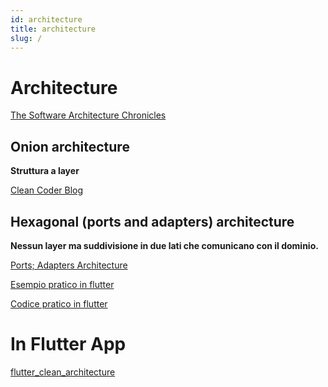 ```yaml
---
id: architecture
title: architecture
slug: /
---
```


# Architecture

[The Software Architecture Chronicles](https://herbertograca.com/2017/07/03/the-software-architecture-chronicles/)

## Onion architecture

**Struttura a layer**

[Clean Coder Blog](https://blog.cleancoder.com/uncle-bob/2012/08/13/the-clean-architecture.html)

## Hexagonal (ports and adapters) architecture

**Nessun layer ma suddivisione in due lati che comunicano con il dominio.**

[Ports; Adapters Architecture](https://herbertograca.com/2017/09/14/ports-adapters-architecture/#evolving-from-the-layered-architecture)

[Esempio pratico in flutter](https://medium.com/@nikilapi/flutter-hexagonal-architecture-part-2-authentication-17a1464c0eaa)

[Codice pratico in flutter](https://github.com/lapin7771n/flutter-hexagonal-architecture)

# In Flutter App

[flutter_clean_architecture](https://pub.dev/packages/flutter_clean_architecture)
